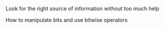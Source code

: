 Look for the right source of information without too much help

How to manipulate bits and use bitwise operators
